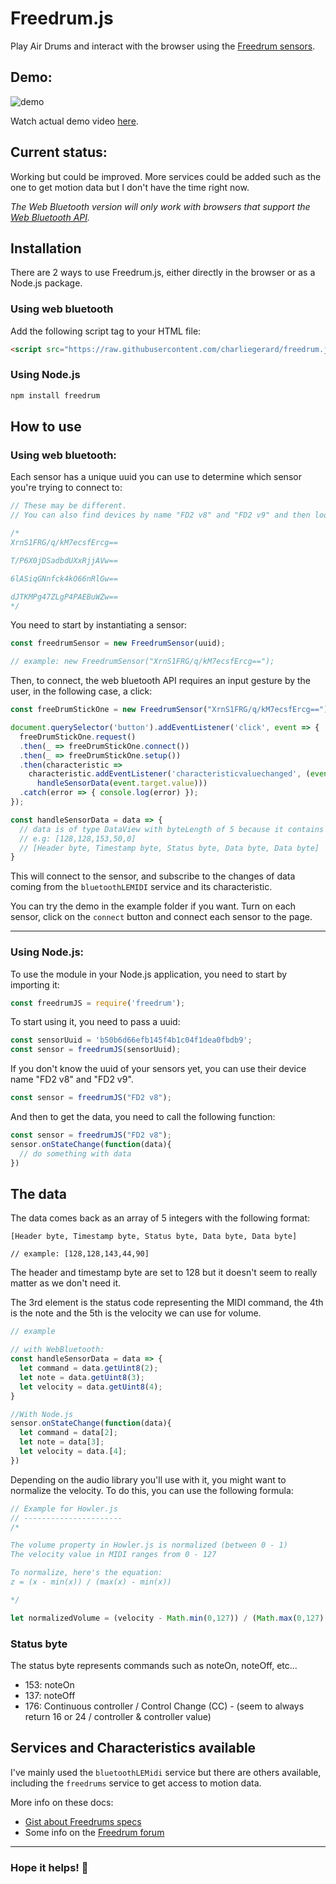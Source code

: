 # Freedrum.js

Play Air Drums and interact with the browser using the [Freedrum sensors](https://freedrum.rocks).

## Demo:

![demo](demo.gif)

Watch actual demo video [here](https://youtu.be/UrG_mlfvDjE).

## Current status:

Working but could be improved. More services could be added such as the one to get motion data but I don't have the time right now.

*The Web Bluetooth version will only work with browsers that support the [Web Bluetooth API](https://caniuse.com/#feat=web-bluetooth).*


## Installation

There are 2 ways to use Freedrum.js, either directly in the browser or as a Node.js package.

### Using web bluetooth

Add the following script tag to your HTML file:

```html
<script src="https://raw.githubusercontent.com/charliegerard/freedrum.js/master/freedrum.js"></script>
```

### Using Node.js

```js
npm install freedrum
```

## How to use

### Using web bluetooth:

Each sensor has a unique uuid you can use to determine which sensor you're trying to connect to:

```js
// These may be different.
// You can also find devices by name "FD2 v8" and "FD2 v9" and then look for their uuid.

/*
XrnS1FRG/q/kM7ecsfErcg==

T/P6X0jDSadbdUXxRjjAVw==

6lASiqGNnfck4kO66nRlGw==

dJTKMPg47ZLgP4PAEBuWZw==
*/
```

You need to start by instantiating a sensor:

```js
const freedrumSensor = new FreedrumSensor(uuid);

// example: new FreedrumSensor("XrnS1FRG/q/kM7ecsfErcg==");
```

Then, to connect, the web bluetooth API requires an input gesture by the user, in the following case, a click:

```js
const freeDrumStickOne = new FreedrumSensor("XrnS1FRG/q/kM7ecsfErcg==");

document.querySelector('button').addEventListener('click', event => {
  freeDrumStickOne.request()
  .then(_ => freeDrumStickOne.connect())
  .then(_ => freeDrumStickOne.setup())
  .then(characteristic => 
    characteristic.addEventListener('characteristicvaluechanged', (event) => 
      handleSensorData(event.target.value)))
  .catch(error => { console.log(error) });
});

const handleSensorData = data => {
  // data is of type DataView with byteLength of 5 because it contains 5 integers.
  // e.g: [128,128,153,50,0]
  // [Header byte, Timestamp byte, Status byte, Data byte, Data byte]
}
```

This will connect to the sensor, and subscribe to the changes of data coming from the `bluetoothLEMIDI` service and its characteristic.

You can try the demo in the example folder if you want. Turn on each sensor, click on the `connect` button and connect each sensor to the page.

---

### Using Node.js:

To use the module in your Node.js application, you need to start by importing it:

```js
const freedrumJS = require('freedrum');
```

To start using it, you need to pass a uuid:

```js
const sensorUuid = 'b50b6d66efb145f4b1c04f1dea0fbdb9';
const sensor = freedrumJS(sensorUuid);
```

If you don't know the uuid of your sensors yet, you can use their device name "FD2 v8" and "FD2 v9".

```js
const sensor = freedrumJS("FD2 v8");
```

And then to get the data, you need to call the following function:

```js
const sensor = freedrumJS("FD2 v8");
sensor.onStateChange(function(data){
  // do something with data
})
```



## The data

The data comes back as an array of 5 integers with the following format: 

```
[Header byte, Timestamp byte, Status byte, Data byte, Data byte]

// example: [128,128,143,44,90]
```

The header and timestamp byte are set to 128 but it doesn't seem to really matter as we don't need it.

The 3rd element is the status code representing the MIDI command, the 4th is the note and the 5th is the velocity we can use for volume.

```js
// example

// with WebBluetooth:
const handleSensorData = data => {
  let command = data.getUint8(2);
  let note = data.getUint8(3);
  let velocity = data.getUint8(4);
}

//With Node.js
sensor.onStateChange(function(data){
  let command = data[2];
  let note = data[3];
  let velocity = data.[4];
})
```

Depending on the audio library you'll use with it, you might want to normalize the velocity. To do this, you can use the following formula:

```js
// Example for Howler.js
// ----------------------
/*

The volume property in Howler.js is normalized (between 0 - 1)
The velocity value in MIDI ranges from 0 - 127

To normalize, here's the equation:
z = (x - min(x)) / (max(x) - min(x))

*/

let normalizedVolume = (velocity - Math.min(0,127)) / (Math.max(0,127) - Math.min(0,127));
```

### Status byte

The status byte represents commands such as noteOn, noteOff, etc...

* 153: noteOn
* 137: noteOff
* 176: Continuous controller / Control Change (CC) - (seem to  always return 16 or 24 / controller & controller value)


## Services and Characteristics available

I've mainly used the `bluetoothLEMidi` service but there are others available, including the `freedrums` service to get access to motion data.

More info on these docs:

* [Gist about Freedrums specs](https://gist.github.com/wvengen/7ebd29da38c08540832fb228c4628171)
* Some info on the [Freedrum forum](http://forum.freedrum.rocks/t/freedrum-midi-commands/15)

---

### Hope it helps! 💚